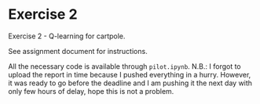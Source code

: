 # Exercise 2
Exercise 2 - Q-learning for cartpole.

See assignment document for instructions.

All the necessary code is available through ```pilot.ipynb```. N.B.: I forgot to upload the report in time because I pushed everything in a hurry. However, it was ready to go before the deadline and I am pushing it the next day with only few hours of delay, hope this is not a problem.
